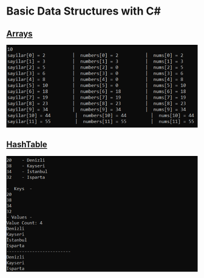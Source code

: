 # Basic Data Structures with C#

## [Arrays](https://github.com/AtakanTurgut/DataStructures_Basic/blob/main/arrays/arrays/Program.cs) 
![](pictures/arrays.png)

## [HashTable](https://github.com/AtakanTurgut/DataStructures_Basic/blob/main/hashtables/hashtables/Program.cs) 
![](pictures/hashtables.png)
